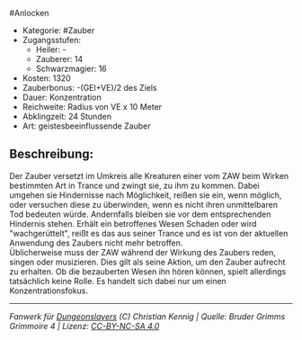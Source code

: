 #Anlocken  
- Kategorie: #Zauber  
- Zugangsstufen:  
  - Heiler: -  
  - Zauberer: 14  
  - Schwarzmagier: 16  
- Kosten: 1320  
- Zauberbonus: -(GEI+VE)/2 des Ziels  
- Dauer: Konzentration  
- Reichweite: Radius von VE x 10 Meter  
- Abklingzeit: 24 Stunden  
- Art: geistesbeeinflussende Zauber     

## Beschreibung:
Der Zauber versetzt im Umkreis alle Kreaturen einer vom ZAW beim Wirken bestimmten Art in Trance und zwingt sie, zu ihm zu kommen. Dabei umgehen sie Hindernisse nach Möglichkeit, reißen sie ein, wenn möglich, oder versuchen diese zu überwinden, wenn es nicht ihren unmittelbaren Tod bedeuten würde. Andernfalls bleiben sie vor dem entsprechenden Hindernis stehen. Erhält ein betroffenes Wesen Schaden oder wird "wachgerüttelt", reißt es das aus seiner Trance und es ist von der aktuellen Anwendung des Zaubers nicht mehr betroffen.<br>Üblicherweise muss der ZAW während der Wirkung des Zaubers reden, singen oder musizieren. Dies gilt als seine Aktion, um den Zauber aufrecht zu erhalten. Ob die bezauberten Wesen ihn hören können, spielt allerdings tatsächlich keine Rolle. Es handelt sich dabei nur um einen Konzentrationsfokus.


___
*Fanwerk für [Dungeonslayers](https://www.dungeonslayers.net/) (C) Christian Kennig | Quelle: Bruder Grimms Grimmoire 4 | Lizenz: [CC-BY-NC-SA 4.0](https://creativecommons.org/licenses/by-nc-sa/4.0/deed.de)*